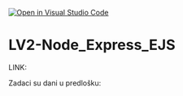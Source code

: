[![Open in Visual Studio Code](https://classroom.github.com/assets/open-in-vscode-2e0aaae1b6195c2367325f4f02e2d04e9abb55f0b24a779b69b11b9e10269abc.svg)](https://classroom.github.com/online_ide?assignment_repo_id=19123242&assignment_repo_type=AssignmentRepo)
# LV2-Node_Express_EJS

LINK: 

Zadaci su dani u predlošku:

